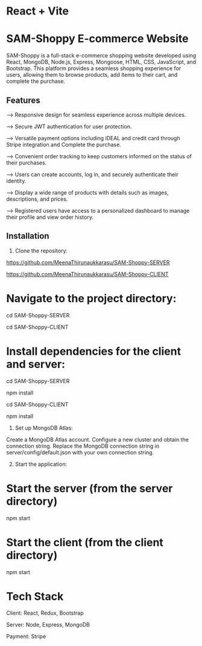 # React + Vite


# SAM-Shoppy E-commerce Website 

SAM-Shoppy is a full-stack e-commerce shopping website developed using React, MongoDB, Node.js, Express, Mongoose, HTML, CSS, JavaScript, and Bootstrap. This platform provides a seamless shopping experience for users, allowing them to browse products, add items to their cart, and complete the purchase.

## Features

--> Responsive design for seamless experience across multiple devices.

--> Secure JWT authentication for user protection.

--> Versatile payment options including iDEAL and credit card through Stripe integration and Complete the purchase.

--> Convenient order tracking to keep customers informed on the status of their purchases.

--> Users can create accounts, log in, and securely authenticate their identity.

--> Display a wide range of products with details such as images, descriptions, and prices.

--> Registered users have access to a personalized dashboard to manage their profile and view order history.

## Installation

1. Clone the repository:

https://github.com/MeenaThirunaukkarasu/SAM-Shoppy-SERVER

https://github.com/MeenaThirunaukkarasu/SAM-Shoppy-CLIENT

# Navigate to the project directory:

cd SAM-Shoppy-SERVER

cd SAM-Shoppy-CLIENT

# Install dependencies for the client and server:

cd SAM-Shoppy-SERVER

npm install

cd SAM-Shoppy-CLIENT

npm install

1. Set up MongoDB Atlas:

Create a MongoDB Atlas account.
Configure a new cluster and obtain the connection string.
Replace the MongoDB connection string in server/config/default.json with your own connection string.

2. Start the application:

# Start the server (from the server directory)
npm start

# Start the client (from the client directory)
npm start

# Tech Stack
Client: React, Redux, Bootstrap

Server: Node, Express, MongoDB

Payment: Stripe


